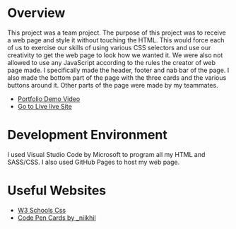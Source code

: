 # Overview

This project was a team project. The purpose of this project was to receive a web page and style it without touching the HTML. This would force each of us to exercise our skills of using various CSS selectors and use our creativity to get the web page to look how we wanted it. We were also not allowed to use any JavaScript according to the rules the creator of web page made. I specifically made the header, footer and nab bar of the page. I also made the bottom part of the page with the three cards and the various buttons around it. Other parts of the page were made by my teammates.

* [Portfolio Demo Video](http://youtu.be/XNGKisPtV5A?hd=1)
* [Go to Live live Site](https://mdowns1999.github.io/portfolio/)

# Development Environment

I used Visual Studio Code by Microsoft to program all my HTML and SASS/CSS.  I also used GitHub Pages to host my web page.

# Useful Websites
* [W3 Schools Css](https://www.w3schools.com/Css/)
* [Code Pen Cards by _niikhil](https://codepen.io/_niikhil/pen/MWpeqby)

